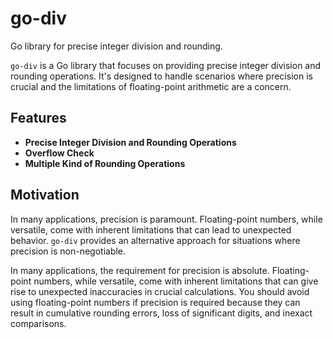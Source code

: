 # go-div
Go library for precise integer division and rounding.

`go-div` is a Go library that focuses on providing precise integer division and rounding operations. It's designed to handle scenarios where precision is crucial and the limitations of floating-point arithmetic are a concern.


## Features

- **Precise Integer Division and Rounding Operations** 
- **Overflow Check**
- **Multiple Kind of Rounding Operations**


## Motivation

In many applications, precision is paramount. Floating-point numbers, while versatile, come with inherent limitations that can lead to unexpected behavior. `go-div` provides an alternative approach for situations where precision is non-negotiable.

In many applications, the requirement for precision is absolute. Floating-point numbers, while versatile, come with inherent limitations that can give rise to unexpected inaccuracies in crucial calculations. You should avoid using floating-point numbers if precision is required because they can result in cumulative rounding errors, loss of significant digits, and inexact comparisons.

